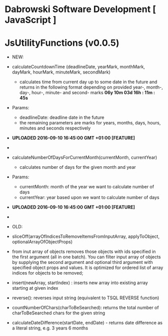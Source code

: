 # Dabrowski Software Development [ JavaScript ] 
# JsUtilityFunctions (v0.0.5)

- NEW:
 - calculateCountdownTime (deadlineDate, yearMark, monthMark, dayMark, hourMark, minuteMark, secondMark)
   - calculates time from current day up to some date in the future and returns in the following format depending on provided year-, month-, day-, hour-, minute- and second- marks
    <strong>06y 10m 03d 16h : 11m : 45s</strong>
 - Params:
   - deadlineDate: deadline date in the future
    - the remaining parameters are marks for years, months, days, hours, minutes and seconds respectively
 - <strong>UPLOADED 2016-09-10 16:45:00 GMT +01:00 [FEATURE]</strong>
 - 
 - calculateNumberOfDaysForCurrentMonth(currentMonth, currentYear)
   - calculates number of days for the given month and year
 - Params:
   - currentMonth: month of the year we want to calculate number of days
    - currentYear: year based upon we want to calculate number of days
 - <strong>UPLOADED 2016-09-10 16:45:00 GMT +01:00 [FEATURE]</strong>
 - 
- OLD:
 - sliceOff(arrayOfIndicesToRemoveItemsFromInputArray, applyToObject, optionalArrayOfObjectProps)
  - from inut array of objects removes those objects with ids specified in the first argument (all in one batch). You can filter input array of objects by supplying the second argument and optional third argument with specified object props and values. It is optimized for ordered list of array indices for objects to be removed;
 - insert(newArray, startIndex) : inserts new array into existing array starting at given index

 - reverse(): reverses input string (equivalent to TSQL REVERSE function)

 - countNumberOfChars(charToBeSearched): returns the total number of charToBeSearched chars for the given string

 - calculateDateDifference(startDate, endDate) - returns date difference as a literal string, e.g.  3 years 6 months
